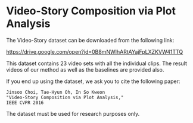 # Video-Story Composition via Plot Analysis

The Video-Story dataset can be downloaded from the following link:

https://drive.google.com/open?id=0B8mNWIhARtAYajFpLXZKVW41TTQ

This dataset contains 23 video sets with all the individual clips.
The result videos of our method as well as the baselines are provided also.


If you end up using the dataset, we ask you to cite the following paper:

    Jinsoo Choi, Tae-Hyun Oh, In So Kweon
    "Video-Story Composition via Plot Analysis,"
    IEEE CVPR 2016

The dataset must be used for research purposes only.
